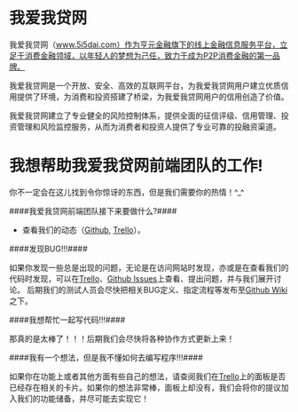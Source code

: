 我爱我贷网
=========

我爱我贷网（www.5i5dai.com）作为亨元金融旗下的线上金融信息服务平台，立足于消费金融领域，以年轻人的梦想为己任，致力于成为P2P消费金融的第一品牌。

我爱我贷网是一个开放、安全、高效的互联网平台，为我爱我贷网用户建立优质信用提供了环境，为消费和投资搭建了桥梁，为我爱我贷网用户的信用创造了价值。

我爱我贷网建立了专业健全的风险控制体系，提供全面的征信评级、信用管理、投资管理和风险监控服务，从而为消费者和投资人提供了专业可靠的投融资渠道。



我想帮助我爱我贷网前端团队的工作!
===================================

你不一定会在这儿找到令你惊讶的东西，但是我们需要你的热情！^_^



####我爱我贷网前端团队接下来要做什么?####

* 查看我们的动态（[Github]( '点击查看'), [Trello](http://goo.gl/ukmQjL '点击查看')）。

####发现BUG!!!####

如果你发现一些总是出现的问题，无论是在访问网站时发现，亦或是在查看我们的代码时发现，可以在[Trello](http://goo.gl/ukmQjL '点击查看')、[Github Issues]( '点击查看')上查看、提出问题，并与我们展开讨论。
后期我们的测试人员会尽快把相关BUG定义、指定流程等发布至[Github Wiki](http://goo.gl/RtjM4n '点击查看')之下。

####我想帮忙一起写代码!!!####

那真的是太棒了！！！后期我们会尽快将各种协作方式更新上来！

####我有一个想法，但是我不懂如何去编写程序!!!####

如果你在功能上或者其他方面有些自己的想法，请查阅我们在[Trello](http://goo.gl/ukmQjL '点击查看')上的面板是否已经存在相关的卡片。如果你的想法非常棒，面板上却没有，我们会将你的提议加入我们的功能储备，并尽可能去实现它！